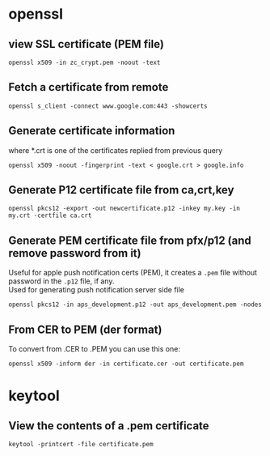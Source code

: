 # openssl
## view SSL certificate (PEM file)
```
openssl x509 -in zc_crypt.pem -noout -text
```

## Fetch a certificate from remote
```
openssl s_client -connect www.google.com:443 -showcerts
```
## Generate certificate information
where *.crt is one of the certificates replied from previous query
```
openssl x509 -noout -fingerprint -text < google.crt > google.info
```
## Generate P12 certificate file from ca,crt,key
```
openssl pkcs12 -export -out newcertificate.p12 -inkey my.key -in my.crt -certfile ca.crt
```
## Generate PEM certificate file from pfx/p12 (and remove password from it)
Useful for apple push notification certs (PEM), it creates a `.pem` file without password in the `.p12` file, if any.<br>
Used for generating push notification server side file
```
openssl pkcs12 -in aps_development.p12 -out aps_development.pem -nodes
```
## From CER to PEM (der format)
To convert from .CER to .PEM you can use this one:
```
openssl x509 -inform der -in certificate.cer -out certificate.pem
```

# keytool
## View the contents of a .pem certificate

```
keytool -printcert -file certificate.pem
```
